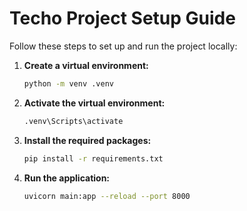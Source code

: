 # Techo Project Setup Guide

Follow these steps to set up and run the project locally:

1. **Create a virtual environment:**

   ```bash
   python -m venv .venv
   ```

2. **Activate the virtual environment:**

   ```bash
   .venv\Scripts\activate
   ```

3. **Install the required packages:**

   ```bash
   pip install -r requirements.txt
   ```

4. **Run the application:**
   ```bash
   uvicorn main:app --reload --port 8000
   ```
